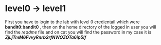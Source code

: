 # level0 -> level1
First you have to login to the lab with level 0 credientail which were **bandit0:bandit0** , then on the home directory of the logged in user you will find the _readme_ file and on cat you will find the password in my case it is **_ZjLjTmM6FvvyRnrb2rfNWOZOTa6ip5If_** 
